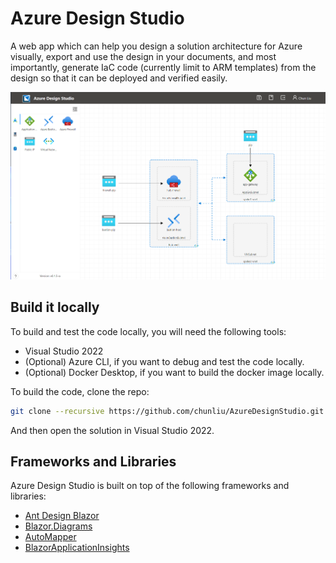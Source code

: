 # Azure Design Studio

A web app which can help you design a solution architecture for Azure visually, export and use the design in your documents, and most importantly, generate IaC code (currently limit to ARM templates) from the design so that it can be deployed and verified easily.

![screenshot](/assets/ads.png)

## Build it locally

To build and test the code locally, you will need the following tools:

- Visual Studio 2022
- (Optional) Azure CLI, if you want to debug and test the code locally.
- (Optional) Docker Desktop, if you want to build the docker image locally.

To build the code, clone the repo:

```bash
git clone --recursive https://github.com/chunliu/AzureDesignStudio.git
```

And then open the solution in Visual Studio 2022.

## Frameworks and Libraries

Azure Design Studio is built on top of the following frameworks and libraries:

- [Ant Design Blazor](https://antblazor.com/en-US/)
- [Blazor.Diagrams](https://github.com/Blazor-Diagrams/Blazor.Diagrams)
- [AutoMapper](https://automapper.org/)
- [BlazorApplicationInsights](https://github.com/IvanJosipovic/BlazorApplicationInsights)
